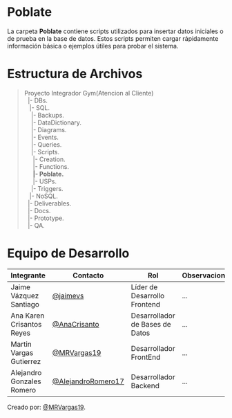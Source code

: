    # Poblate
La carpeta **Poblate** contiene scripts utilizados para insertar datos iniciales o de prueba en la base de datos. Estos scripts permiten cargar rápidamente información básica o ejemplos útiles para probar el sistema.

# Estructura de Archivos
>Proyecto Integrador Gym(Atencion al Cliente)<br>
>&nbsp;&nbsp;|- DBs.<br>
>&nbsp;&nbsp;&nbsp;|- SQL.<br>
>&nbsp;&nbsp;&nbsp;&nbsp;|- Backups.<br>
>&nbsp;&nbsp;&nbsp;&nbsp;|- DataDictionary.<br>
>&nbsp;&nbsp;&nbsp;&nbsp;|- Diagrams.<br>
>&nbsp;&nbsp;&nbsp;&nbsp;|- Events.<br>
>&nbsp;&nbsp;&nbsp;&nbsp;|- Queries.<br>
>&nbsp;&nbsp;&nbsp;&nbsp;|- Scripts.<br>
>&nbsp;&nbsp;&nbsp;&nbsp;&nbsp;|- Creation.<br>
>&nbsp;&nbsp;&nbsp;&nbsp;&nbsp;|- Functions.<br>
>&nbsp;&nbsp;&nbsp;&nbsp;&nbsp;**|- Poblate.**<br>
>&nbsp;&nbsp;&nbsp;&nbsp;&nbsp;|- USPs.<br>
>&nbsp;&nbsp;&nbsp;&nbsp;|- Triggers.<br>
>&nbsp;&nbsp;&nbsp;|- NoSQL.<br>
>&nbsp;&nbsp;|- Deliverables.<br>
>&nbsp;&nbsp;|- Docs.<br>
>&nbsp;&nbsp;|- Prototype.<br>
>&nbsp;&nbsp;|- QA.<br>

# Equipo de Desarrollo

|Integrante|Contacto|Rol|Observaciones|
|----------|--------|---|-------------|
|Jaime Vázquez Santiago|[@jaimevs](https://github.com/jaimevs)|Líder de Desarrollo Frontend|...|
|Ana Karen Crisantos Reyes|[@AnaCrisanto](https://github.com/AnaCrisanto)|Desarrollador de Bases de Datos|...|
|Martin Vargas Gutierrez|[@MRVargas19](https://github.com/MRVargas19)|Desarrollador FrontEnd|...|
|Alejandro Gonzales Romero|[@AlejandroRomero17](https://github.com/AlejandroRomero17)|Desarrollador Backend|...|

Creado por: [@MRVargas19](https://github.com/MRVargas19).










 
 
 

